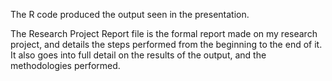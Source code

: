 The R code produced the output seen in the presentation.

The Research Project Report file is the formal report made on my research project, and details the steps performed from the beginning to the end of it. It also goes into full detail on the results of the output, and the methodologies performed.
